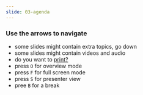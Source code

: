 ```yaml
---
slide: 03-agenda
---
```


### Use the arrows to navigate

- some slides might contain extra topics, go down
- some slides might contain videos and audio
- do you want to [print?](https://cassiodeveloper.com.br/AppSec-IronMan/?print-pdf#/)
- press `O` for overview mode
- press `F` for full screen mode
- press `S` for presenter view
- pree `B` for a break